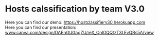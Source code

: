 # Hosts calssification by team V3.0
Here you can find our demo: https://hostclassifierv30.herokuapp.com  
Here you can find our presentation: www.canva.com/design/DAEnGUGagZU/reX_OnlOQQtzT3LEvQBs5A/view
